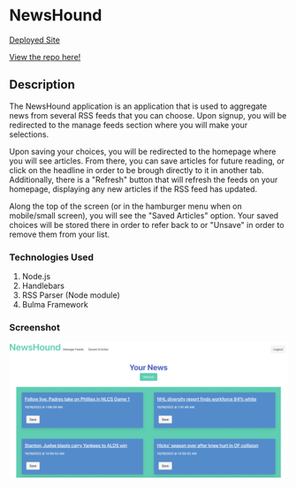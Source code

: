 # NewsHound

[Deployed Site](https://serene-plateau-74924.herokuapp.com/)

[View the repo here!](https://github.com/alextheordinary/news-hound)

## Description
The NewsHound application is an application that is used to aggregate news from several RSS feeds that you can choose. Upon signup, you will be redirected to the manage feeds section where you will make your selections. 

Upon saving your choices, you will be redirected to the homepage where you will see articles. From there, you can save articles for future reading, or click on the headline in order to be brough directly to it in another tab. Additionally, there is a "Refresh" button that will refresh the feeds on your homepage, displaying any new articles if the RSS feed has updated.

Along the top of the screen (or in the hamburger menu when on mobile/small screen), you will see the "Saved Articles" option. Your saved choices will be stored there in order to refer back to or "Unsave" in order to remove them from your list.

### Technologies Used
 1. Node.js
 2. Handlebars
 3. RSS Parser (Node module)
 4. Bulma Framework

### Screenshot

![Screenshot](./assets/NewsHound.png)